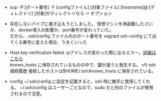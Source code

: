 + scp -P [ポート番号] -F [configファイル] [対象ファイル] [hostname]@:[ディレクトリ]
[対象]がディレクトリなら -r オプション<br>



+ 存在しないパイプに書き込もうとしました。
仮想マシンを再起動したさいか、docker導入の影響か、port番号が変わっていた。<br>
だから、.ssh/config ファイル内のポート番号を vagrant ssh-config にて出てくる番号に変えた場合、うまくいった<br>


+ Host key verification failed.
  ipアドレスが変わった際に出るエラー。[詳細はこちら](https://qiita.com/hnw/items/0eeee62ce403b8d6a23c)<br>
  known_hosts に保存されているものの中で、鍵が違うと発生する。
cf) ssh 接続履歴
  接続したホストは$HOME/.ssh/known_hosts に保存されている。

+ config
~/.ssh/config  に設定を記載すると、ssh 時に勝手に使用してくれる。
~/.ssh/config はユーザーごとなので、sudo だと別のファイルが使用されるので注意。
